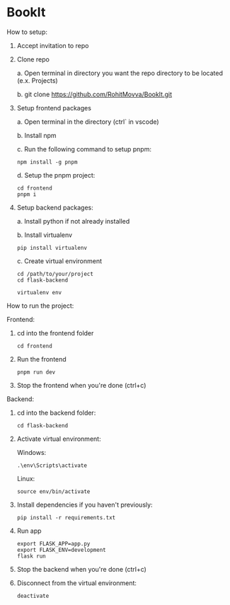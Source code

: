 # BookIt
How to setup:
1. Accept invitation to repo
2. Clone repo
   
   a. Open terminal in directory you want the repo directory to be located (e.x. Projects)
   
   b. git clone https://github.com/RohitMovva/BookIt.git
   
4. Setup frontend packages
   
   a. Open terminal in the directory (ctrl` in vscode)
   
   b. Install npm
   
   c. Run the following command to setup pnpm:

   ```
   npm install -g pnpm
   ```

   d. Setup the pnpm project:
   ```
   cd frontend
   pnpm i
   ```

6. Setup backend packages:
   
   a. Install python if not already installed

   b. Install virtualenv
   ```
   pip install virtualenv
   ```

   c. Create virtual environment
   ```
   cd /path/to/your/project
   cd flask-backend

   virtualenv env
   ```
   
   
How to run the project:

Frontend:

1. cd into the frontend folder
   ```
   cd frontend
   ```

2. Run the frontend
   ```
   pnpm run dev
   ```
3. Stop the frontend when you're done (ctrl+c)

Backend:

1. cd into the backend folder:
   ```
   cd flask-backend
   ```

2. Activate virtual environment:
   
   Windows:
   ```
   .\env\Scripts\activate
   ```
   Linux:
   ```
   source env/bin/activate
   ```

3. Install dependencies if you haven't previously:
   ```
   pip install -r requirements.txt
   ```

4. Run app
   ```
   export FLASK_APP=app.py
   export FLASK_ENV=development
   flask run
   ```

5. Stop the backend when you're done (ctrl+c)

6. Disconnect from the virtual environment:
   ```
   deactivate
   ```
